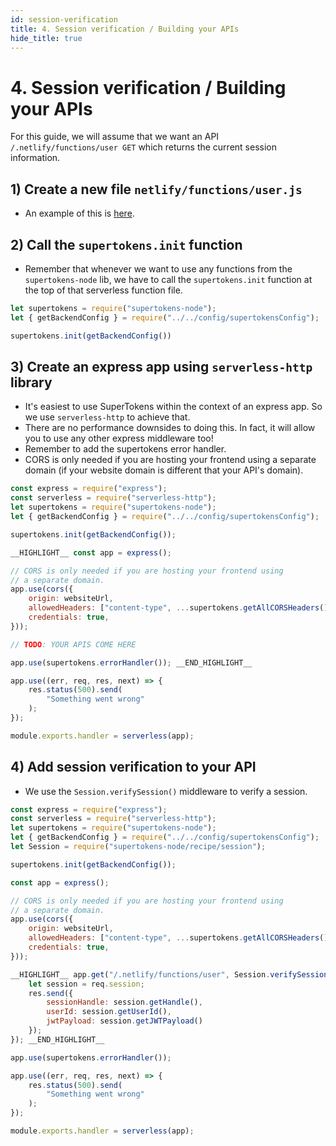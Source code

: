 ```yaml
---
id: session-verification
title: 4. Session verification / Building your APIs
hide_title: true
---
```


<!-- COPY DOCS -->
<!-- ./thirdpartyemailpassword/docs/serverless/with-netlify/session-verification.md -->

# 4. Session verification / Building your APIs

For this guide, we will assume that we want an API `/.netlify/functions/user GET` which returns the current session information.

## 1) Create a new file `netlify/functions/user.js`
- An example of this is [here](https://github.com/supertokens/supertokens-auth-react/blob/master/examples/with-netlify/netlify/functions/user.js).

## 2) Call the `supertokens.init` function
- Remember that whenever we want to use any functions from the `supertokens-node` lib, we have to call the `supertokens.init` function at the top of that serverless function file.

<!--DOCUSAURUS_CODE_TABS-->
<!--netlify/functions/user.js-->

```js
let supertokens = require("supertokens-node");
let { getBackendConfig } = require("../../config/supertokensConfig");

supertokens.init(getBackendConfig())
```

<!--END_DOCUSAURUS_CODE_TABS-->

## 3) Create an express app using `serverless-http` library
- It's easiest to use SuperTokens within the context of an express app. So we use `serverless-http` to achieve that.
- There are no performance downsides to doing this. In fact, it will allow you to use any other express middleware too!
- Remember to add the supertokens error handler.
- CORS is only needed if you are hosting your frontend using a separate domain (if your website domain is different that your API's domain).

<!--DOCUSAURUS_CODE_TABS-->
<!--netlify/functions/user.js-->

```js
const express = require("express");
const serverless = require("serverless-http");
let supertokens = require("supertokens-node");
let { getBackendConfig } = require("../../config/supertokensConfig");

supertokens.init(getBackendConfig());

__HIGHLIGHT__ const app = express();

// CORS is only needed if you are hosting your frontend using
// a separate domain.
app.use(cors({
    origin: websiteUrl,
    allowedHeaders: ["content-type", ...supertokens.getAllCORSHeaders()],
    credentials: true,
}));

// TODO: YOUR APIS COME HERE

app.use(supertokens.errorHandler()); __END_HIGHLIGHT__

app.use((err, req, res, next) => {
    res.status(500).send(
        "Something went wrong"
    );
});

module.exports.handler = serverless(app);
```

<!--END_DOCUSAURUS_CODE_TABS-->


## 4) Add session verification to your API
- We use the `Session.verifySession()` middleware to verify a session.

<!--DOCUSAURUS_CODE_TABS-->
<!--netlify/functions/user.js-->

```js
const express = require("express");
const serverless = require("serverless-http");
let supertokens = require("supertokens-node");
let { getBackendConfig } = require("../../config/supertokensConfig");
let Session = require("supertokens-node/recipe/session");

supertokens.init(getBackendConfig());

const app = express();

// CORS is only needed if you are hosting your frontend using
// a separate domain.
app.use(cors({
    origin: websiteUrl,
    allowedHeaders: ["content-type", ...supertokens.getAllCORSHeaders()],
    credentials: true,
}));

__HIGHLIGHT__ app.get("/.netlify/functions/user", Session.verifySession(), async (req, res) => {
    let session = req.session;
    res.send({
        sessionHandle: session.getHandle(),
        userId: session.getUserId(),
        jwtPayload: session.getJWTPayload()
    });
}); __END_HIGHLIGHT__

app.use(supertokens.errorHandler());

app.use((err, req, res, next) => {
    res.status(500).send(
        "Something went wrong"
    );
});

module.exports.handler = serverless(app);
```

<!--END_DOCUSAURUS_CODE_TABS-->
